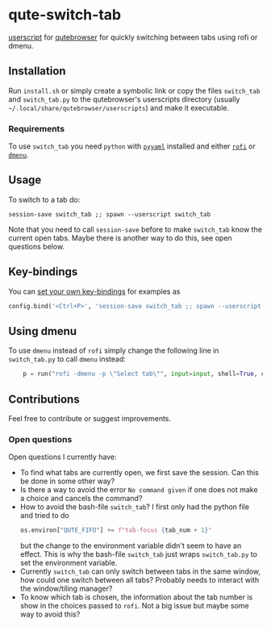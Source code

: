 # qute-switch-tab

[userscript](https://github.com/qutebrowser/qutebrowser/blob/master/doc/userscripts.asciidoc) for [qutebrowser](https://github.com/qutebrowser/qutebrowser) for quickly switching between tabs using rofi or dmenu.

## Installation
Run `install.sh` or simply create a symbolic link or copy the files `switch_tab` and `switch_tab.py` to the qutebrowser's userscripts directory (usually `~/.local/share/qutebrowser/userscripts`) and make it executable.

### Requirements
To use `switch_tab` you need `python` with [`pyyaml`](https://pypi.org/project/PyYAML/) installed and either [`rofi`](https://wiki.archlinux.org/index.php/Rofi) or [`dmenu`](https://wiki.archlinux.org/index.php/Dmenu).

## Usage
To switch to a tab do:
```
session-save switch_tab ;; spawn --userscript switch_tab
```
Note that you need to call `session-save` before to make `switch_tab` know the current open tabs.
Maybe there is another way to do this, see open questions below.

## Key-bindings
You can [set your own key-bindings](https://qutebrowser.org/doc/help/configuring.html) for examples as
```python
config.bind('<Ctrl+P>', 'session-save switch_tab ;; spawn --userscript switch_tab')
```

## Using dmenu
To use `dmenu` instead of `rofi` simply change the following line in `switch_tab.py` to call `dmenu` instead:
```python
    p = run("rofi -dmenu -p \"Select tab\"", input=input, shell=True, capture_output=True)
```

## Contributions
Feel free to contribute or suggest improvements.

### Open questions
Open questions I currently have:
* To find what tabs are currently open, we first save the session. Can this be done in some other way?
* Is there a way to avoid the error `No command given` if one does not make a choice and cancels the command?
* How to avoid the bash-file `switch_tab`? I first only had the python file and tried to do
  ```python
  os.environ["QUTE_FIFO"] += f"tab-focus {tab_num + 1}"
  ```
  but the change to the environment variable didn't seem to have an effect. This is why the bash-file `switch_tab` just wraps `switch_tab.py` to set the environment variable.
* Currently `switch_tab` can only switch between tabs in the same window, how could one switch between all tabs? Probably needs to interact with the window/tiling manager?
* To know which tab is chosen, the information about the tab number is show in the choices passed to `rofi`. Not a big issue but maybe some way to avoid this?
